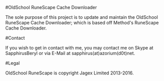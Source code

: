 #OldSchool RuneScape Cache Downloader

The sole purpose of this project is to update and maintain the OldSchool RuneScape Cache Downloader; which is based off Method's RuneScape Cache Downloader. 

#Contact

If you wish to get in contact with me, you may contact me on Skype at SapphirusBeryl or via E-Mail at sapphirus(at)azorium(d0t)net.

#Legal

OldSchool RuneScape is copyright Jagex Limited 2013-2016.
